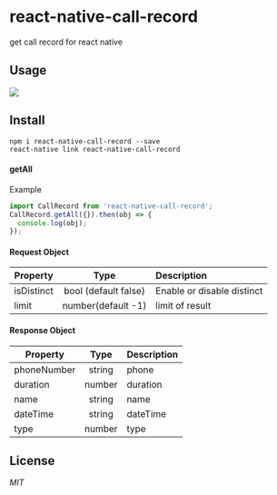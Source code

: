 # react-native-call-record
get call record for react native 


## Usage

<a href="https://nodei.co/npm/react-native-call-record/">
  <img src="https://nodei.co/npm/react-native-call-record.svg?downloads=true&downloadRank=true&stars=true">
</a>

## Install

```
npm i react-native-call-record --save
react-native link react-native-call-record
```

#### getAll

Example
```javascript
import CallRecord from 'react-native-call-record';
CallRecord.getAll({}).then(obj => {
  console.log(obj);
});
```

#### Request Object

| Property        | Type           | Description  |
| ------------- |:-------------:| :-----|
| isDistinct | bool (default false)      | Enable or disable distinct |
| limit      | number(default -1) | limit of result |

#### Response Object

| Property        | Type           | Description  |
| ------------- |:-------------:| :-----|
| phoneNumber   | string | phone |
| duration      | number      | duration |
| name | string      | name |
| dateTime | string | dateTime |
| type | number | type |


## License
*MIT*
